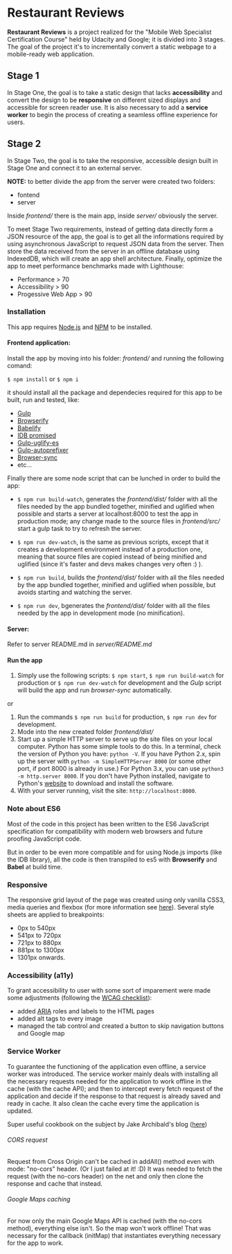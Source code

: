 # Restaurant Reviews

**Restaurant Reviews** is a project realized for the "Mobile Web Specialist Certification Course" held by Udacity and Google;
 it is divided into 3 stages.
The goal of the project it's to incrementally convert a static webpage to a mobile-ready web application.

## Stage 1

In Stage One, the goal is to take a static design that lacks **accessibility** and convert the design to be **responsive**
 on different sized displays and accessible for screen reader use.
It is also necessary to add a **service worker** to begin the process of creating a seamless offline experience for users. 

## Stage 2

In Stage Two, the goal is to take the responsive, accessible design built in Stage One and connect it to an external 
server.

**NOTE:** to better divide the app from the server were created two folders: 
* fontend
* server

Inside *frontend/* there is the main app, inside *server/* obviously the server.

To meet Stage Two requirements, instead of getting data directly form a JSON resource of the app, the goal is to get all 
the informations required by using asynchronous JavaScript to request JSON data from the server. 
Then store the data received from the server in an offline database using IndexedDB, which will create an app shell 
architecture.
Finally, optimize the app to meet performance benchmarks made with Lighthouse:
* Performance > 70
* Accessibility > 90
* Progessive Web App > 90

### Installation

This app requires [Node.js](https://nodejs.org/) and [NPM](https://www.npmjs.com/) to be installed.

#### Frontend application:

Install the app by moving into his folder: *frontend/* and running the following comand: 

`$ npm install` or `$ npm i`

it should install all the package and dependecies required for this app to be built, run and tested, like:

* [Gulp](https://gulpjs.com/)
* [Browserify](http://browserify.org/)
* [Babelify](https://github.com/babel/babelify)
* [IDB promised](https://github.com/jakearchibald/idb)
* [Gulp-uglify-es](https://www.npmjs.com/package/gulp-uglify-es)
* [Gulp-autoprefixer](https://www.npmjs.com/package/gulp-autoprefixer)
* [Browser-sync](https://browsersync.io/)
* etc...

Finally there are some node script that can be lunched in order to build the app:

* `$ npm run build-watch`, generates the *frontend/dist/* folder with all the files needed by the app
bundled together, minified and uglified when possible and starts a server at localhost:8000 to test the app in production mode;
any change made to the source files in *frontend/src/* start a gulp task to try to refresh the server.

* `$ npm run dev-watch`, is the same as previous scripts, except that it creates a development environment instead of a production one, 
meaning that source files are copied instead of being minified and uglified (since it's faster and devs makes changes very often :) ).

* `$ npm run build`, builds the *frontend/dist/* folder with all the files 
needed by the app bundled together, minified and uglified when possible, but avoids starting and watching the server.

* `$ npm run dev`, bgenerates the *frontend/dist/* folder with all the files 
needed by the app in development mode (no minification).

#### Server:

Refer to server README.md in *server/README.md*

#### Run the app

1. Simply use the following scripts: `$ npm start`, `$ npm run build-watch` for production or `$ npm run dev-watch` for
development and the *Gulp* script will build the app and run *browser-sync* automatically.

or

1. Run the commands `$ npm run build` for production, `$ npm run dev` for development.
2. Mode into the new created folder *frontend/dist/*
3. Start up a simple HTTP server to serve up the site files on your local computer. 
Python has some simple tools to do this. In a terminal, check the version of Python you have: `python -V`. 
If you have Python 2.x, spin up the server with `python -m SimpleHTTPServer 8000` (or some other port, if port 8000 is 
already in use.) 
For Python 3.x, you can use `python3 -m http.server 8000`. If you don't have Python installed, navigate to Python's 
[website](https://www.python.org/) to download and install the software.
4. With your server running, visit the site: `http://localhost:8000`.

### Note about ES6
Most of the code in this project has been written to the ES6 JavaScript specification for compatibility with modern web 
browsers and future proofing JavaScript code. 

But in order to be even more compatible and for using Node.js imports (like the IDB library), all the code is then transpiled to 
es5 with **Browserify** and **Babel** at build time.

### Responsive
The responsive grid layout of the page was created using only vanilla CSS3, media queries and flexbox
 (for more information see [here](https://developer.mozilla.org/en-US/docs/Web/CSS/CSS_Flexible_Box_Layout/Basic_Concepts_of_Flexbox)).
Several style sheets are applied to breakpoints:
 - 0px to 540px
 - 541px to 720px
 - 721px to 880px
 - 881px to 1300px
 - 1301px onwards.
 
### Accessibility (a11y)
To grant accessibility to user with some sort of imparement were made some adjustments 
(following the [WCAG checklist](https://www.w3.org/TR/2006/WD-WCAG20-20060427/appendixB.html)):
 - added [ARIA](https://www.w3.org/TR/html-aria/) roles and labels to the HTML pages
 - added alt tags to every image
 - managed the tab control and created a button to skip navigation buttons and Google map
  
### Service Worker
To guarantee the functioning of the application even offline, a service worker was introduced.
The service worker mainly deals with installing all the necessary requests needed for the application to work offline in 
the cache (with the cache API);
and then to intercept every fetch request of the application and decide if the response to that request is already saved 
and ready in cache.
It also clean the cache every time the application is updated. 

Super useful cookbook on the subject by Jake Archibald's blog ([here](https://jakearchibald.com/2014/offline-cookbook/))

###### CORS request
Request from Cross Origin can't be cached in addAll() method even with mode: "no-cors" header. (Or I just failed at it! :D)
It was needed to fetch the request (with the no-cors header) on the net and only then clone the response and cache that 
instead.

###### Google Maps caching
For now only the main Google Maps API is cached (with the no-cors method), everything else isn't. So the map won't work 
offline!
That was necessary for the callback (initMap) that instantiates everything necessary for the app to work.

